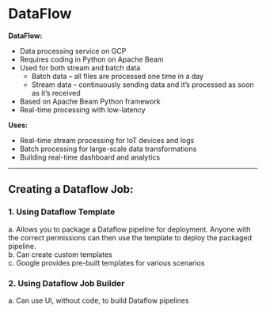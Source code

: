 # DataFlow

**DataFlow:**  
- Data processing service on GCP  
- Requires coding in Python on Apache Beam  
- Used for both stream and batch data  
  - Batch data – all files are processed one time in a day  
  - Stream data – continuously sending data and it’s processed as soon as it’s received  
- Based on Apache Beam Python framework  
- Real-time processing with low-latency  

**Uses:**  
- Real-time stream processing for IoT devices and logs  
- Batch processing for large-scale data transformations  
- Building real-time dashboard and analytics  

---

## Creating a Dataflow Job:

### 1. Using Dataflow Template  
a. Allows you to package a Dataflow pipeline for deployment. Anyone with the correct permissions can then use the template to deploy the packaged pipeline.  
b. Can create custom templates  
c. Google provides pre-built templates for various scenarios  

### 2. Using Dataflow Job Builder  
a. Can use UI, without code, to build Dataflow pipelines  
